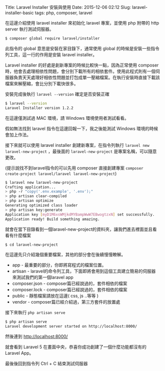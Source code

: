Title: Laravel Installer 安裝與使用
Date: 2015-12-06 02:12
Slug: laravel-installer-basic
tags: php, composer, laravel

在這邊介紹使用 laravel installer 來初始化 laravel 專案，並使用 php 附帶的 http server 執行測試伺服器。

<!-- SUMMARY_END -->

```Bash
$ composer global require laravel/installer
```

此指令的 global 意思是安裝在家目錄下，通常使用 global 的時候是安裝一些指令列工具，這一行的作用是安裝 laravel installer。

Laravel installer 的好處是創新專案的時候比較快一點，因為正常使用 composer 時，他會去處理相依性問題，會分別下載所有的相依套件。使用此程式則有一個伺服器負責天天處理好相依性問題並打包成單一壓縮檔案。在執行安裝時直接下載該檔案來解壓縮，會比分別下載快很多。

安裝完成後執行 `laravel --version` 確定是否安裝正確

```Bash
$ laravel --version
Laravel Installer version 1.2.2
```

在這邊僅測試過 MAC 環境，請 Windows 環境使用者測試看看。

假如無法找到 laravel 指令在這邊回報一下，我之後能測試 Windows 環境的時候會加上作法。

接下來就可以使用 laravel installer 創建新專案，在指令列執行 `laravel new laravel-new-project` ，最後面的 `laravel-new-project` 是專案名稱，可以隨意更改。

(提示說找不到laravel指令的可以先用 composer 直接創建專案 `composer create-project laravel/laravel laravel-new-project`)

```Bash
$ laravel new laravel-new-project
Crafting application...
> php -r "copy('.env.example', '.env');"
> php artisan clear-compiled
> php artisan optimize
Generating optimized class loader
> php artisan key:generate
Application key [myD1M6xsWMjkdMYBampWwW7EBwogtzxN] set successfully.
Application ready! Build something amazing.
```

就會在當下目錄看到一個laravel-new-project的資料夾，讓我們進去裡面並且看看有什麼檔案

```Bash
$ cd laravel-new-project
```

在這邊先只介紹幾個重要檔案，其他的部分會在後續慢慢瞭解。

* app - 最重要的部分，你即將寫程式的檔案位置。
* artisan - laravel的命令列工具，下面即將會用到這個工具建立簡易的伺服器來測試我們的第一個laravel app
* composer.json - composer篇已經說過的，套件相依的檔案
* composer.lock - composer篇已經說過的，套件相依的檔案
* public - 靜態檔案請放在這邊( css, js ..等等 )
* vendor - composer篇已經介紹過，第三方套件的放置處
 

接下來執行 `php artisan serve`

```Bash
$ php artisan serve
Laravel development server started on http://localhost:8000/
```

然後連到 [http://localhost:8000/](http://localhost:8000/)

就會看到 Laravel 5 在畫面中央，恭喜你成功創建了一個什麼功能都沒有的 Laravel App。

最後後回到指令列 Ctrl + C 結束測試伺服器
